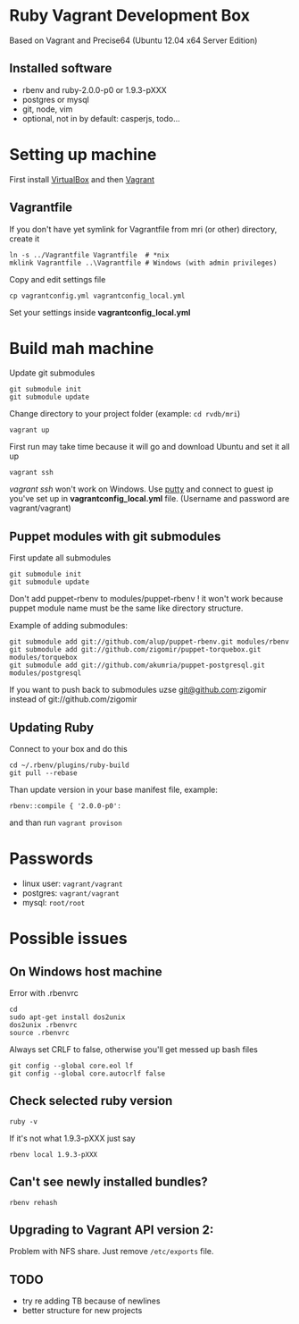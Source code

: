 # Ruby Vagrant Development Box

Based on Vagrant and Precise64 (Ubuntu 12.04 x64 Server Edition)

## Installed software

* rbenv and ruby-2.0.0-p0 or 1.9.3-pXXX
* postgres or mysql
* git, node, vim
* optional, not in by default: casperjs, todo...

# Setting up machine

First install [VirtualBox](https://www.virtualbox.org/) and then [Vagrant](http://www.vagrantup.com/)

## Vagrantfile

If you don't have yet symlink for Vagrantfile from mri (or other) directory, create it

    ln -s ../Vagrantfile Vagrantfile  # *nix
    mklink Vagrantfile ..\Vagrantfile # Windows (with admin privileges)

Copy and edit settings file

	cp vagrantconfig.yml vagrantconfig_local.yml

Set your settings inside **vagrantconfig_local.yml**


# Build mah machine
Update git submodules

    git submodule init
    git submodule update

Change directory to your project folder (example: `cd rvdb/mri`)

    vagrant up

First run may take time because it will go and download Ubuntu and set it all up

    vagrant ssh
    
*vagrant ssh* won't work on Windows. Use [putty](http://www.chiark.greenend.org.uk/~sgtatham/putty/download.html) 
and connect to guest ip you've set up in **vagrantconfig_local.yml** file. (Username and password are vagrant/vagrant)

## Puppet modules with git submodules

First update all submodules

    git submodule init
    git submodule update

Don't add puppet-rbenv to modules/puppet-rbenv ! it won't work because puppet module name must be the same like directory structure.

Example of adding submodules:

    git submodule add git://github.com/alup/puppet-rbenv.git modules/rbenv
    git submodule add git://github.com/zigomir/puppet-torquebox.git modules/torquebox
    git submodule add git://github.com/akumria/puppet-postgresql.git modules/postgresql

If you want to push back to submodules uzse git@github.com:zigomir instead of git://github.com/zigomir

## Updating Ruby

Connect to your box and do this

	cd ~/.rbenv/plugins/ruby-build
	git pull --rebase

Than update version in your base manifest file, example:

	rbenv::compile { '2.0.0-p0':

and than run `vagrant provison`

# Passwords

- linux user: `vagrant/vagrant`
- postgres: `vagrant/vagrant`
- mysql: `root/root`

# Possible issues

## On Windows host machine
Error with .rbenvrc

    cd
	sudo apt-get install dos2unix
    dos2unix .rbenvrc
    source .rbenvrc

Always set CRLF to false, otherwise you'll get messed up bash files

	git config --global core.eol lf
	git config --global core.autocrlf false

## Check selected ruby version

    ruby -v

If it's not what 1.9.3-pXXX just say

    rbenv local 1.9.3-pXXX

## Can't see newly installed bundles?

    rbenv rehash

## Upgrading to Vagrant API version 2:

Problem with NFS share. Just remove `/etc/exports` file.

## TODO

- try re adding TB because of newlines
- better structure for new projects
